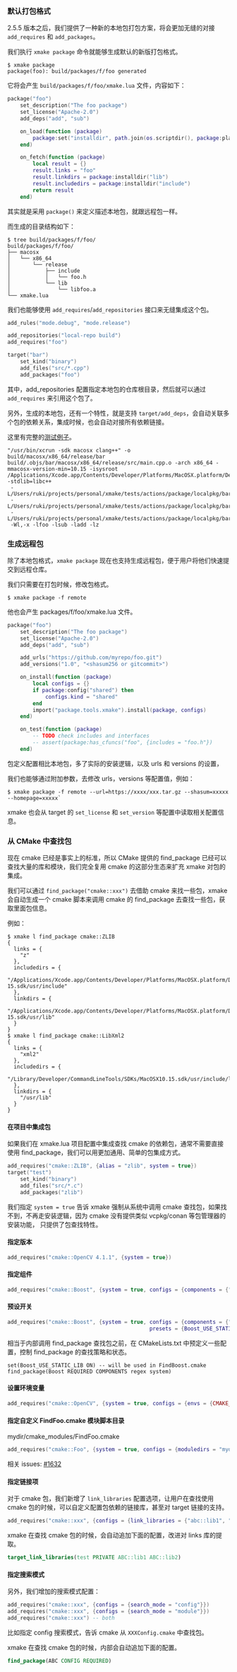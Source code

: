 
### 默认打包格式

2.5.5 版本之后，我们提供了一种新的本地包打包方案，将会更加无缝的对接 `add_requires` 和 `add_packages`。

我们执行 `xmake package` 命令就能够生成默认的新版打包格式。

```console
$ xmake package
package(foo): build/packages/f/foo generated
```

它将会产生 `build/packages/f/foo/xmake.lua` 文件，内容如下：

```lua
package("foo")
    set_description("The foo package")
    set_license("Apache-2.0")
    add_deps("add", "sub")

    on_load(function (package)
        package:set("installdir", path.join(os.scriptdir(), package:plat(), package:arch(), package:mode()))
    end)

    on_fetch(function (package)
        local result = {}
        result.links = "foo"
        result.linkdirs = package:installdir("lib")
        result.includedirs = package:installdir("include")
        return result
    end)
```

其实就是采用 `package()` 来定义描述本地包，就跟远程包一样。

而生成的目录结构如下：

```console
$ tree build/packages/f/foo/
build/packages/f/foo/
├── macosx
│   └── x86_64
│       └── release
│           ├── include
│           │   └── foo.h
│           └── lib
│               └── libfoo.a
└── xmake.lua
```

我们也能够使用 `add_requires`/`add_repositories` 接口来无缝集成这个包。

```lua
add_rules("mode.debug", "mode.release")

add_repositories("local-repo build")
add_requires("foo")

target("bar")
    set_kind("binary")
    add_files("src/*.cpp")
    add_packages("foo")
```

其中，add_repositories 配置指定本地包的仓库根目录，然后就可以通过 `add_requires` 来引用这个包了。

另外，生成的本地包，还有一个特性，就是支持 `target/add_deps`，会自动关联多个包的依赖关系，集成时候，也会自动对接所有依赖链接。

这里有完整的[测试例子](https://github.com/xmake-io/xmake/blob/dev/tests/actions/package/localpkg/test.lua)。

```console
"/usr/bin/xcrun -sdk macosx clang++" -o build/macosx/x86_64/release/bar build/.objs/bar/macosx/x86_64/release/src/main.cpp.o -arch x86_64 -mmacosx-version-min=10.15 -isysroot
/Applications/Xcode.app/Contents/Developer/Platforms/MacOSX.platform/Developer/SDKs/MacOSX11.0.sdk -stdlib=libc++
 -L/Users/ruki/projects/personal/xmake/tests/actions/package/localpkg/bar/build/packages/f/foo/macosx/x86_64/release/lib
 -L/Users/ruki/projects/personal/xmake/tests/actions/package/localpkg/bar/build/packages/s/sub/macosx/x86_64/release/lib
 -L/Users/ruki/projects/personal/xmake/tests/actions/package/localpkg/bar/build/packages/a/add/macosx/x86_64/release/lib
 -Wl,-x -lfoo -lsub -ladd -lz
```

### 生成远程包

除了本地包格式，`xmake package` 现在也支持生成远程包，便于用户将他们快速提交到远程仓库。

我们只需要在打包时候，修改包格式。

```console
$ xmake package -f remote
```

他也会产生 packages/f/foo/xmake.lua 文件。

```lua
package("foo")
    set_description("The foo package")
    set_license("Apache-2.0")
    add_deps("add", "sub")

    add_urls("https://github.com/myrepo/foo.git")
    add_versions("1.0", "<shasum256 or gitcommit>")

    on_install(function (package)
        local configs = {}
        if package:config("shared") then
            configs.kind = "shared"
        end
        import("package.tools.xmake").install(package, configs)
    end)

    on_test(function (package)
        -- TODO check includes and interfaces
        -- assert(package:has_cfuncs("foo", {includes = "foo.h"})
    end)
```

包定义配置相比本地包，多了实际的安装逻辑，以及 urls 和 versions 的设置，

我们也能够通过附加参数，去修改 urls，versions 等配置值，例如：

```console
$ xmake package -f remote --url=https://xxxx/xxx.tar.gz --shasum=xxxxx --homepage=xxxxx`
```

xmake 也会从 target 的 `set_license` 和 `set_version` 等配置中读取相关配置信息。

### 从 CMake 中查找包

现在 cmake 已经是事实上的标准，所以 CMake 提供的 find_package 已经可以查找大量的库和模块，我们完全复用 cmake 的这部分生态来扩充 xmake 对包的集成。

我们可以通过 `find_package("cmake::xxx")` 去借助 cmake 来找一些包，xmake 会自动生成一个 cmake 脚本来调用 cmake 的 find_package 去查找一些包，获取里面包信息。

例如：

```console
$ xmake l find_package cmake::ZLIB
{
  links = {
    "z"
  },
  includedirs = {
    "/Applications/Xcode.app/Contents/Developer/Platforms/MacOSX.platform/Developer/SDKs/MacOSX10.
15.sdk/usr/include"
  },
  linkdirs = {
    "/Applications/Xcode.app/Contents/Developer/Platforms/MacOSX.platform/Developer/SDKs/MacOSX10.
15.sdk/usr/lib"
  }
}
$ xmake l find_package cmake::LibXml2
{
  links = {
    "xml2"
  },
  includedirs = {
    "/Library/Developer/CommandLineTools/SDKs/MacOSX10.15.sdk/usr/include/libxml2"
  },
  linkdirs = {
    "/usr/lib"
  }
}
```

#### 在项目中集成包

如果我们在 xmake.lua 项目配置中集成查找 cmake 的依赖包，通常不需要直接使用 find_package，我们可以用更加通用、简单的包集成方式。

```lua
add_requires("cmake::ZLIB", {alias = "zlib", system = true})
target("test")
    set_kind("binary")
    add_files("src/*.c")
    add_packages("zlib")
```

我们指定 `system = true` 告诉 xmake 强制从系统中调用 cmake 查找包，如果找不到，不再走安装逻辑，因为 cmake 没有提供类似 vcpkg/conan 等包管理器的安装功能，
只提供了包查找特性。

#### 指定版本

```lua
add_requires("cmake::OpenCV 4.1.1", {system = true})
```

#### 指定组件

```lua
add_requires("cmake::Boost", {system = true, configs = {components = {"regex", "system"}})}
```

#### 预设开关

```lua
add_requires("cmake::Boost", {system = true, configs = {components = {"regex", "system"},
                                             presets = {Boost_USE_STATIC_LIB = true}}})
```

相当于内部调用 find_package 查找包之前，在 CMakeLists.txt 中预定义一些配置，控制 find_package 的查找策略和状态。

```
set(Boost_USE_STATIC_LIB ON) -- will be used in FindBoost.cmake
find_package(Boost REQUIRED COMPONENTS regex system)
```

#### 设置环境变量

```lua
add_requires("cmake::OpenCV", {system = true, configs = {envs = {CMAKE_PREFIX_PATH = "xxx"}}})
```

#### 指定自定义 FindFoo.cmake 模块脚本目录

mydir/cmake_modules/FindFoo.cmake

```lua
add_requires("cmake::Foo", {system = true, configs = {moduledirs = "mydir/cmake_modules"}})
```

相关 issues: [#1632](https://github.com/xmake-io/xmake/issues/1632)

#### 指定链接项

对于 cmake 包，我们新增了 `link_libraries` 配置选项，让用户在查找使用 cmake 包的时候，可以自定义配置包依赖的链接库，甚至对 target 链接的支持。

```lua
add_requires("cmake::xxx", {configs = {link_libraries = {"abc::lib1", "abc::lib2"}}})
```

xmake 在查找 cmake 包的时候，会自动追加下面的配置，改进对 links 库的提取。

```cmake
target_link_libraries(test PRIVATE ABC::lib1 ABC::lib2)
```

#### 指定搜索模式

另外，我们增加的搜索模式配置：

```lua
add_requires("cmake::xxx", {configs = {search_mode = "config"}})
add_requires("cmake::xxx", {configs = {search_mode = "module"}})
add_requires("cmake::xxx") -- both
```

比如指定 config 搜索模式，告诉 cmake 从 `XXXConfig.cmake` 中查找包。

xmake 在查找 cmake 包的时候，内部会自动追加下面的配置。

```cmake
find_package(ABC CONFIG REQUIRED)
```
